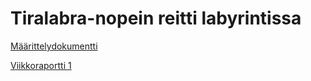 # Tiralabra-nopein reitti labyrintissa
[Määrittelydokumentti](https://github.com/ainokuos/tiralabra/blob/main/Dokumentaatio/M%C3%A4%C3%A4rittelydokumentti.md)

[Viikkoraportti 1](https://github.com/ainokuos/tiralabra/blob/main/Dokumentaatio/viikkoraportit/viikkoraportti1.pdf)

